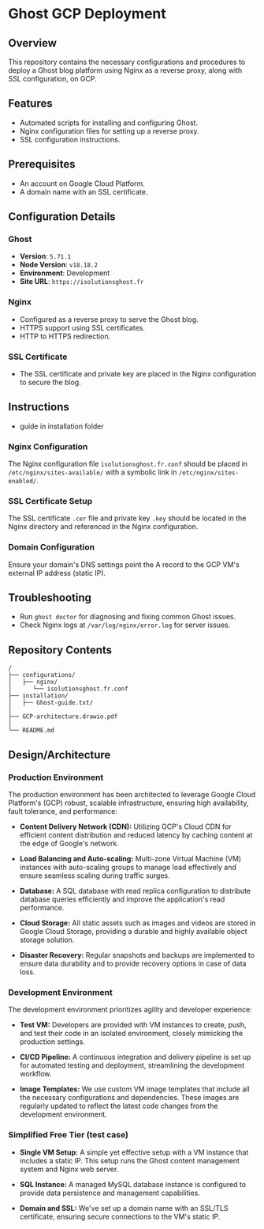 # Ghost GCP Deployment

## Overview
This repository contains the necessary configurations and procedures to deploy a Ghost blog platform using Nginx as a reverse proxy, along with SSL configuration, on GCP.

## Features
- Automated scripts for installing and configuring Ghost.
- Nginx configuration files for setting up a reverse proxy.
- SSL configuration instructions.

## Prerequisites
- An account on Google Cloud Platform.
- A domain name with an SSL certificate.

## Configuration Details

### Ghost
- **Version**: `5.71.1`
- **Node Version**: `v18.18.2`
- **Environment**: Development
- **Site URL**: `https://isolutionsghost.fr`

### Nginx
- Configured as a reverse proxy to serve the Ghost blog.
- HTTPS support using SSL certificates.
- HTTP to HTTPS redirection.

### SSL Certificate
- The SSL certificate and private key are placed in the Nginx configuration to secure the blog.

## Instructions
- guide in installation folder

### Nginx Configuration
The Nginx configuration file `isolutionsghost.fr.conf` should be placed in `/etc/nginx/sites-available/` with a symbolic link in `/etc/nginx/sites-enabled/`.

### SSL Certificate Setup
The SSL certificate `.cer` file and private key `.key` should be located in the Nginx directory and referenced in the Nginx configuration.

### Domain Configuration
Ensure your domain's DNS settings point the A record to the GCP VM's external IP address (static IP).

## Troubleshooting
- Run `ghost doctor` for diagnosing and fixing common Ghost issues.
- Check Nginx logs at `/var/log/nginx/error.log` for server issues.

## Repository Contents
```
/
├── configurations/
│   ├── nginx/
│      └── isolutionsghost.fr.conf
├── installation/
│   ├── Ghost-guide.txt/
│
├── GCP-architecture.drawio.pdf
│      
└── README.md
```

## Design/Architecture

### Production Environment

The production environment has been architected to leverage Google Cloud Platform's (GCP) robust, scalable infrastructure, ensuring high availability, fault tolerance, and performance:

- **Content Delivery Network (CDN):** Utilizing GCP's Cloud CDN for efficient content distribution and reduced latency by caching content at the edge of Google's network.
  
- **Load Balancing and Auto-scaling:** Multi-zone Virtual Machine (VM) instances with auto-scaling groups to manage load effectively and ensure seamless scaling during traffic surges.

- **Database:** A SQL database with read replica configuration to distribute database queries efficiently and improve the application's read performance.

- **Cloud Storage:** All static assets such as images and videos are stored in Google Cloud Storage, providing a durable and highly available object storage solution.

- **Disaster Recovery:** Regular snapshots and backups are implemented to ensure data durability and to provide recovery options in case of data loss.

### Development Environment

The development environment prioritizes agility and developer experience:

- **Test VM:** Developers are provided with VM instances to create, push, and test their code in an isolated environment, closely mimicking the production settings.

- **CI/CD Pipeline:** A continuous integration and delivery pipeline is set up for automated testing and deployment, streamlining the development workflow.

- **Image Templates:** We use custom VM image templates that include all the necessary configurations and dependencies. These images are regularly updated to reflect the latest code changes from the development environment.

### Simplified Free Tier (test case)


- **Single VM Setup:** A simple yet effective setup with a VM instance that includes a static IP. This setup runs the Ghost content management system and Nginx web server.

- **SQL Instance:** A managed MySQL database instance is configured to provide data persistence and management capabilities.

- **Domain and SSL:** We've set up a domain name with an SSL/TLS certificate, ensuring secure connections to the VM's static IP.


